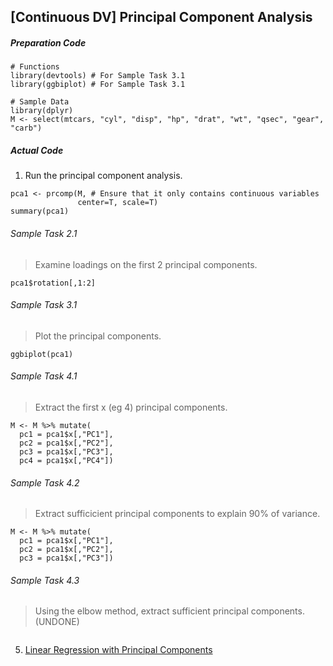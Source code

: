 ## \[Continuous DV\] Principal Component Analysis
##### Preparation Code
```
# Functions
library(devtools) # For Sample Task 3.1
library(ggbiplot) # For Sample Task 3.1

# Sample Data
library(dplyr)
M <- select(mtcars, "cyl", "disp", "hp", "drat", "wt", "qsec", "gear", "carb")
```
##### Actual Code
1.  Run the principal component analysis.
```
pca1 <- prcomp(M, # Ensure that it only contains continuous variables
               center=T, scale=T)
summary(pca1)
```
###### Sample Task 2.1
>Examine loadings on the first 2 principal components.
```
pca1$rotation[,1:2]
```
###### Sample Task 3.1
>Plot the principal components.
```
ggbiplot(pca1)
```
###### Sample Task 4.1
> Extract the first x (eg 4) principal components.
```
M <- M %>% mutate(
  pc1 = pca1$x[,"PC1"],
  pc2 = pca1$x[,"PC2"],
  pc3 = pca1$x[,"PC3"],
  pc4 = pca1$x[,"PC4"])
```
###### Sample Task 4.2
>Extract sufficicient principal components to explain 90% of variance.
```
M <- M %>% mutate(
  pc1 = pca1$x[,"PC1"],
  pc2 = pca1$x[,"PC2"],
  pc3 = pca1$x[,"PC3"])
```
###### Sample Task 4.3
> Using the elbow method, extract sufficient principal components. (UNDONE)
```
```
5. [Linear Regression with Principal Components](../../[SC]-Predictive-Analytics/[SC]-Linear-&-Logistic-Regression/[M]-Linear-Regression-with-Principal-Components.md)
